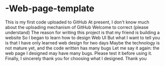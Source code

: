 # -Web-page-template
This is my first code uploaded to GitHub
At present, I don't know much about the uploading mechanism of GitHub
Welcome to correct (please understand)
The reason for writing this project is that my friend is building a website
So I began to learn how to design Web UI
But what I want to tell you is that I have only learned web design for two days
Maybe the technology is not mature yet, and the code written has many bugs
Let me say it again: the web page I designed may have many bugs. Please test it before using it. Finally, I sincerely thank you for choosing what I designed. Thank you
